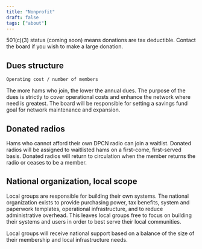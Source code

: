```yaml
---
title: "Nonprofit"
draft: false
tags: ["about"]
---
```


501(c)(3) status (coming soon) means donations are tax deductible. Contact the board if you wish to make a large donation.

<!--more-->

## Dues structure

`Operating cost / number of members`

The more hams who join, the lower the annual dues. The purpose of the dues is strictly to cover operational costs and enhance the network where need is greatest. The board will be responsible for setting a savings fund goal for network maintenance and expansion.

## Donated radios

Hams who cannot afford their own DPCN radio can join a waitlist. Donated radios will be assigned to waitlisted hams on a first-come, first-served basis. Donated radios will return to circulation when the member returns the radio or ceases to be a member.

## National organization, local scope

Local groups are responsible for building their own systems. The national organization exists to provide purchasing power, tax benefits, system and paperwork templates, operational infrastructure, and to reduce administrative overhead. This leaves local groups free to focus on building their systems and users in order to best serve their local communities.

Local groups will receive national support based on a balance of the size of their membership and local infrastructure needs.